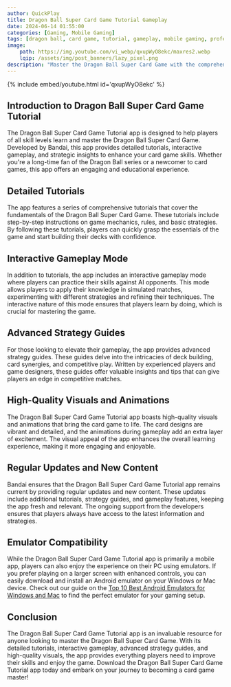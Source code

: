 ```yaml
---
author: QuickPlay
title: Dragon Ball Super Card Game Tutorial Gameplay
date: 2024-06-14 01:55:00
categories: [Gaming, Mobile Gaming]
tags: [dragon ball, card game, tutorial, gameplay, mobile gaming, professional gamers]
image: 
    path: https://img.youtube.com/vi_webp/qxupWyO8ekc/maxres2.webp
    lqip: /assets/img/post_banners/lazy_pixel.png
description: "Master the Dragon Ball Super Card Game with the comprehensive tutorial app, exploring its unique gameplay and strategies."
---
```


{% include embed/youtube.html id='qxupWyO8ekc' %}

## Introduction to Dragon Ball Super Card Game Tutorial

The Dragon Ball Super Card Game Tutorial app is designed to help players of all skill levels learn and master the Dragon Ball Super Card Game. Developed by Bandai, this app provides detailed tutorials, interactive gameplay, and strategic insights to enhance your card game skills. Whether you're a long-time fan of the Dragon Ball series or a newcomer to card games, this app offers an engaging and educational experience.

## Detailed Tutorials

The app features a series of comprehensive tutorials that cover the fundamentals of the Dragon Ball Super Card Game. These tutorials include step-by-step instructions on game mechanics, rules, and basic strategies. By following these tutorials, players can quickly grasp the essentials of the game and start building their decks with confidence.

## Interactive Gameplay Mode

In addition to tutorials, the app includes an interactive gameplay mode where players can practice their skills against AI opponents. This mode allows players to apply their knowledge in simulated matches, experimenting with different strategies and refining their techniques. The interactive nature of this mode ensures that players learn by doing, which is crucial for mastering the game.

## Advanced Strategy Guides

For those looking to elevate their gameplay, the app provides advanced strategy guides. These guides delve into the intricacies of deck building, card synergies, and competitive play. Written by experienced players and game designers, these guides offer valuable insights and tips that can give players an edge in competitive matches.

## High-Quality Visuals and Animations

The Dragon Ball Super Card Game Tutorial app boasts high-quality visuals and animations that bring the card game to life. The card designs are vibrant and detailed, and the animations during gameplay add an extra layer of excitement. The visual appeal of the app enhances the overall learning experience, making it more engaging and enjoyable.

## Regular Updates and New Content

Bandai ensures that the Dragon Ball Super Card Game Tutorial app remains current by providing regular updates and new content. These updates include additional tutorials, strategy guides, and gameplay features, keeping the app fresh and relevant. The ongoing support from the developers ensures that players always have access to the latest information and strategies.

## Emulator Compatibility

While the Dragon Ball Super Card Game Tutorial app is primarily a mobile app, players can also enjoy the experience on their PC using emulators. If you prefer playing on a larger screen with enhanced controls, you can easily download and install an Android emulator on your Windows or Mac device. Check out our guide on the [Top 10 Best Android Emulators for Windows and Mac](https://quickplaymobile.github.io/posts/Top-10-Best-Android-Emulators-for-Windows-and-Mac/) to find the perfect emulator for your gaming setup.

## Conclusion

The Dragon Ball Super Card Game Tutorial app is an invaluable resource for anyone looking to master the Dragon Ball Super Card Game. With its detailed tutorials, interactive gameplay, advanced strategy guides, and high-quality visuals, the app provides everything players need to improve their skills and enjoy the game. Download the Dragon Ball Super Card Game Tutorial app today and embark on your journey to becoming a card game master!
